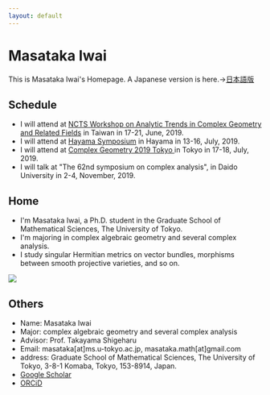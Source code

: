 ```yaml
---
layout: default
---
```




# **Masataka Iwai**
This is Masataka Iwai's Homepage.
A Japanese version is here.→[日本語版](https://masataka123.github.io/blog3/)

## **Schedule**
- I will attend at [NCTS Workshop on Analytic Trends in Complex Geometry and Related Fields](http://www.ncts.ntu.edu.tw/events_2_detail.php?nid=223) in Taiwan in 17-21, June, 2019. 
- I will attend at [Hayama Symposium](https://sites.google.com/site/scvhayama/) in Hayama in 13-16, July, 2019. 
- I will attend at [Complex Geometry 2019 Tokyo ](https://sites.google.com/view/cg2019tokyo/) in Tokyo in 17-18, July, 2019. 
- I will talk at "The 62nd symposium on complex analysis", in Daido University in 2-4, November, 2019. 

## **Home**
- I'm Masataka Iwai, a Ph.D. student in the Graduate School of Mathematical Sciences, The University of Tokyo.
- I'm majoring in complex algebraic geometry and several complex analysis.
- I study singular Hermitian metrics on vector bundles, morphisms between smooth projective varieties, and so on.

![](https://masataka123.github.io/blog3_e/picture/0.jpg )

## **Others**
- Name: Masataka Iwai
- Major: complex algebraic geometry and several complex analysis
- Advisor: Prof. Takayama Shigeharu
- Email: masataka[at]ms.u-tokyo.ac.jp, masataka.math[at]gmail.com
- address: Graduate School of Mathematical Sciences, The University of Tokyo, 3-8-1 Komaba,
Tokyo, 153-8914, Japan.
- [Google Scholar](https://scholar.google.com/citations?hl=ja&user=ZTKnR6QAAAAJ)
- [ORCiD](https://orcid.org/0000-0002-0273-0360)


